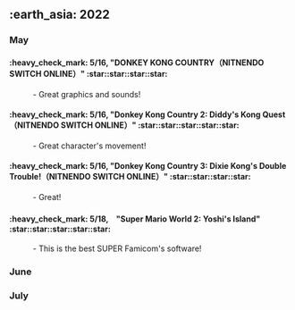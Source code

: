 <h2> :earth_asia: 2022 </h2>

<h3> May </h3>

<h4>:heavy_check_mark: 5/16, "DONKEY KONG COUNTRY（NITNENDO SWITCH ONLINE）" :star::star::star::star:</h4>

&emsp;&emsp;&emsp;- Great graphics and sounds!

<h4>:heavy_check_mark: 5/16, "Donkey Kong Country 2: Diddy's Kong Quest（NITNENDO SWITCH ONLINE）" :star::star::star::star::star:</h4>

&emsp;&emsp;&emsp;- Great character's movement!

<h4>:heavy_check_mark: 5/16, "Donkey Kong Country 3: Dixie Kong's Double Trouble!（NITNENDO SWITCH ONLINE）" :star::star::star::star:</h4>

&emsp;&emsp;&emsp;- Great!


<h4>:heavy_check_mark: 5/18,　"Super Mario World 2: Yoshi's Island" :star::star::star::star::star:</h4>

&emsp;&emsp;&emsp;- This is the best SUPER Famicom's software!





<h3> June </h3>





<h3> July </h3>







